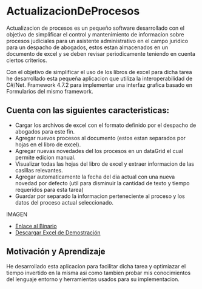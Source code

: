 # ActualizacionDeProcesos

Actualizacion de procesos es un pequeño software desarrollado con el objetivo de simplificar el control y mantenimiento de informacion sobre procesos judiciales para un asistente administrativo en el campo juridico para un despacho de abogados, estos estan almacenados en un documento de excel y se deben revisar periodicamente teniendo en cuenta ciertos criterios.

Con el objetivo de simplificar el uso de los libros de excel para dicha tarea he desarrollado esta pequeña aplicacion que utiliza la interoperabilidad de C#/Net. Framework 4.7.2 para implementar una interfaz grafica basado en Formularios del mismo framework. 

## Cuenta con las siguientes caracteristicas:
- Cargar los archivos de excel con el formato definido por el despacho de abogados para este fin.
- Agregar nuevos procesos al documento (estos estan separados por hojas en el libro de excel).
- Agregar nuevas novedades del los procesos en un dataGrid el cual permite edicion manual.
- Visualizar todas las hojas del libro de excel y extraer informacion de las casillas relevantes.
- Agregar automaticamente la fecha del dia actual con una nueva novedad por defecto (util para disminuir la cantidad de texto y tiempo requeridos para esta tarea)
- Guardar por separado la informacion perteneciente al proceso y los datos del proceso actual seleccionado.

IMAGEN

- [Enlace al Binario](URL_DEL_BINARIO)
- [Descargar Excel de Demostración](URL_DEL_EXCEL_DE_DEMOSTRACION)

## Motivación y Aprendizaje

He desarrollado esta aplicacion para facilitar dicha tarea y optimiazar el tiempo invertido en la misma asi como tambien probar mis conocimientos del lenguaje entorno y herramientas usados para su implementacion.
